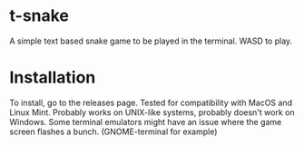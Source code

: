 # t-snake
A simple text based snake game to be played in the terminal.
WASD to play.

# Installation
To install, go to the releases page. Tested for compatibility with MacOS and Linux Mint.
Probably works on UNIX-like systems, probably doesn't work on Windows.
Some terminal emulators might have an issue where the game screen flashes a bunch. (GNOME-terminal for example)
